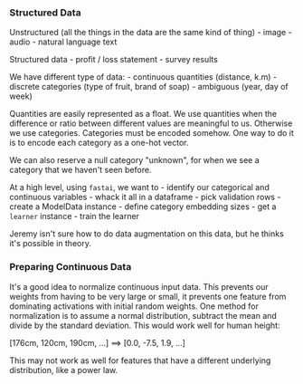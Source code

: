 ### Structured Data

Unstructured (all the things in the data are the same kind of thing)
    - image
    - audio
    - natural language text

Structured data
    - profit / loss statement
    - survey results

We have different type of data:
    - continuous quantities (distance, k.m)
    - discrete categories (type of fruit, brand of soap)
    - ambiguous (year, day of week)

Quantities are easily represented as a float. We use quantities when the difference or ratio between different values are meaningful to us. Otherwise we use categories. Categories must be encoded somehow. One way to do it is to encode each category as a one-hot vector.

We can also reserve a null category "unknown", for when we see a category that we haven't seen before.

At a high level, using `fastai`, we want to
    - identify our categorical and continuous variables
    - whack it all in a dataframe
    - pick validation rows
    - create a ModelData instance
    - define category embedding sizes
    - get a `learner` instance
    - train the learner

Jeremy isn't sure how to do data augmentation on this data, but he thinks it's possible in theory.

### Preparing Continuous Data

It's a good idea to normalize continuous input data. This prevents our weights from having to be very large or small, it prevents one feature from dominating activations with initial random weights. One method for normalization is to assume a normal distribution, subtract the mean and divide by the standard deviation. This would work well for human height:

[176cm, 120cm, 190cm, ...] ==> [0.0, -7.5, 1.9, ...]

This may not work as well for features that have a different underlying distribution, like a power law.
